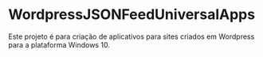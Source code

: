 # WordpressJSONFeedUniversalApps
Este projeto é  para criação de aplicativos para sites criados em Wordpress para a plataforma Windows 10. 

